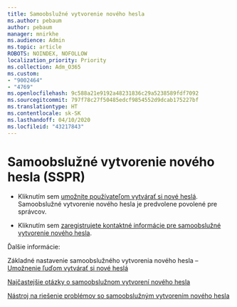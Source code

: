 ```yaml
---
title: Samoobslužné vytvorenie nového hesla
ms.author: pebaum
author: pebaum
manager: mnirkhe
ms.audience: Admin
ms.topic: article
ROBOTS: NOINDEX, NOFOLLOW
localization_priority: Priority
ms.collection: Adm_O365
ms.custom:
- "9002464"
- "4769"
ms.openlocfilehash: 9c588a21e9192a48231836c29a5238589fdf7092
ms.sourcegitcommit: 797f78c27f50485edcf9854552d9dcab175227bf
ms.translationtype: HT
ms.contentlocale: sk-SK
ms.lasthandoff: 04/10/2020
ms.locfileid: "43217843"
---
```

# <a name="self-service-password-reset-sspr"></a>Samoobslužné vytvorenie nového hesla (SSPR)

- Kliknutím sem [umožnite používateľom vytvárať si nové heslá](https://admin.microsoft.com/Adminportal/Home#/featureexplorer/security/Sspr).  Samoobslužné vytvorenie nového hesla je predvolene povolené pre správcov.

- Kliknutím sem [zaregistrujete kontaktné informácie pre samoobslužné vytvorenie nového hesla](https://go.microsoft.com/fwlink/?linkid=849451).

Ďalšie informácie:

Základné nastavenie samoobslužného vytvorenia nového hesla – [Umožnenie ľuďom vytvárať si nové heslá](https://docs.microsoft.com/microsoft-365/admin/add-users/let-users-reset-passwords?view=o365-worldwide)

[Najčastejšie otázky o samoobslužnom vytvorení nového hesla](https://docs.microsoft.com/azure/active-directory/authentication/active-directory-passwords-faq)

[Nástroj na riešenie problémov so samoobslužným vytvorením nového hesla](https://docs.microsoft.com/azure/active-directory/authentication/active-directory-passwords-troubleshoot)
